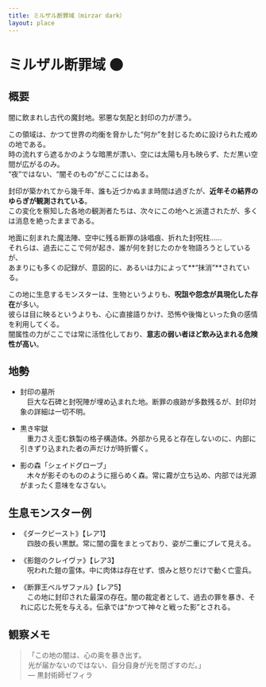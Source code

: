```yaml
---
title: ミルザル断罪域（mirzar dark）
layout: place
---
```



# ミルザル断罪域 🌑

## 概要
闇に飲まれし古代の魔封地。邪悪な気配と封印の力が漂う。

この領域は、かつて世界の均衡を脅かした“何か”を封じるために設けられた戒めの地である。  
時の流れすら遮るかのような暗黒が漂い、空には太陽も月も映らず、ただ黒い空間が広がるのみ。  
“夜”ではない、“闇そのもの”がここにはある。

封印が築かれてから幾千年、誰も近づかぬまま時間は過ぎたが、**近年その結界のゆらぎが観測されている**。  
この変化を察知した各地の観測者たちは、次々にこの地へと派遣されたが、多くは消息を絶ったままである。

地面に刻まれた魔法陣、空中に残る断罪の詠唱痕、折れた封呪柱……  
それらは、過去にここで何が起き、誰が何を封じたのかを物語ろうとしているが、  
あまりにも多くの記録が、意図的に、あるいは力によって**“抹消”**されている。

この地に生息するモンスターは、生物というよりも、**呪詛や怨念が具現化した存在**が多い。  
彼らは目に映るというよりも、心に直接語りかけ、恐怖や後悔といった負の感情を利用してくる。  
闇属性の力がここでは常に活性化しており、**意志の弱い者ほど飲み込まれる危険性が高い**。

## 地勢
- 封印の墓所  
　巨大な石碑と封呪陣が埋め込まれた地。断罪の痕跡が多数残るが、封印対象の詳細は一切不明。

- 黒き牢獄  
　重力さえ歪む鉄製の格子構造体。外部から見ると存在しないのに、内部に引きずり込まれた者の声だけが時折響く。

- 影の森「シェイドグローブ」  
　木々が影そのもののように揺らめく森。常に霧が立ち込め、内部では光源がまったく意味をなさない。

## 生息モンスター例
- 《ダークビースト》【レア1】  
　四肢の長い黒獣。常に闇の靄をまとっており、姿が二重にブレて見える。

- 《影鎧のクレイヴァ》【レア3】  
　呪われた鎧の霊体。中に肉体は存在せず、恨みと怒りだけで動く亡霊兵。

- 《断罪王ベルザファル》【レア5】  
　この地に封印された最深の存在。闇の裁定者として、過去の罪を暴き、それに応じた死を与える。伝承では“かつて神々と戦った影”とされる。

## 観察メモ
> 「この地の闇は、心の奥を暴き出す。  
> 光が届かないのではない、自分自身が光を閉ざすのだ。」  
> ― 黒封術師ゼフィラ
